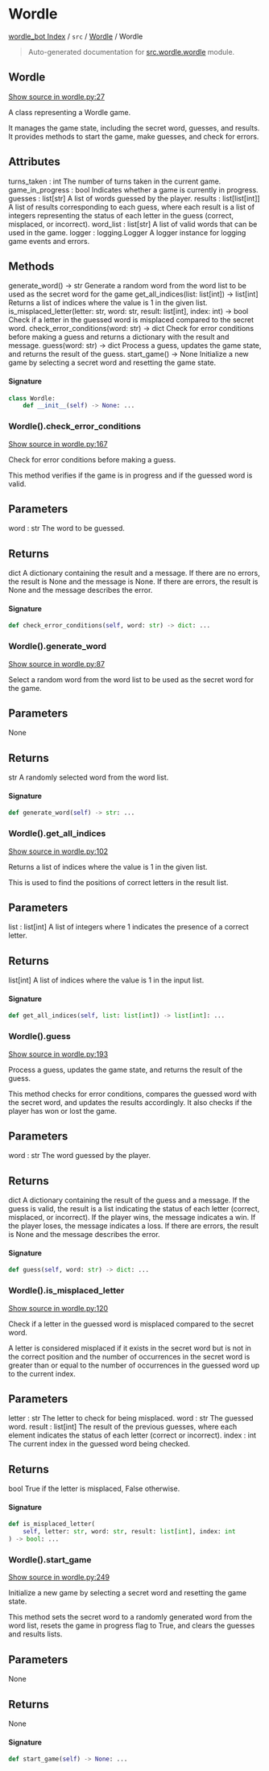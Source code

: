 # Wordle

[wordle_bot Index](../../README.md#wordle_bot-index) / `src` / [Wordle](./index.md#wordle) / Wordle

> Auto-generated documentation for [src.wordle.wordle](https://github.com/HyPerNT/wordle_bot/blob/main/src/wordle/wordle.py) module.

## Wordle

[Show source in wordle.py:27](https://github.com/HyPerNT/wordle_bot/blob/main/src/wordle/wordle.py#L27)

A class representing a Wordle game.

It manages the game state, including the secret word, guesses, and results.
It provides methods to start the game, make guesses, and check for errors.

Attributes
----------
turns_taken : int
    The number of turns taken in the current game.
game_in_progress : bool
    Indicates whether a game is currently in progress.
guesses : list[str]
    A list of words guessed by the player.
results : list[list[int]]
    A list of results corresponding to each guess, where each result is a list of integers
    representing the status of each letter in the guess (correct, misplaced, or incorrect).
word_list : list[str]
    A list of valid words that can be used in the game.
logger : logging.Logger
    A logger instance for logging game events and errors.

Methods
-------
generate_word() -> str
    Generate a random word from the word list to be used as the secret word for the game
get_all_indices(list: list[int]) -> list[int]
    Returns a list of indices where the value is 1 in the given list.
is_misplaced_letter(letter: str, word: str, result: list[int], index: int) -> bool
    Check if a letter in the guessed word is misplaced compared to the secret word.
check_error_conditions(word: str) -> dict
    Check for error conditions before making a guess and returns a dictionary with the result and message.
guess(word: str) -> dict
    Process a guess, updates the game state, and returns the result of the guess.
start_game() -> None
    Initialize a new game by selecting a secret word and resetting the game state.

#### Signature

```python
class Wordle:
    def __init__(self) -> None: ...
```

### Wordle().check_error_conditions

[Show source in wordle.py:167](https://github.com/HyPerNT/wordle_bot/blob/main/src/wordle/wordle.py#L167)

Check for error conditions before making a guess.

This method verifies if the game is in progress and if the guessed word is valid.

Parameters
----------
word : str
    The word to be guessed.

Returns
-------
dict
    A dictionary containing the result and a message.
    If there are no errors, the result is None and the message is None.
    If there are errors, the result is None and the message describes the error.

#### Signature

```python
def check_error_conditions(self, word: str) -> dict: ...
```

### Wordle().generate_word

[Show source in wordle.py:87](https://github.com/HyPerNT/wordle_bot/blob/main/src/wordle/wordle.py#L87)

Select a random word from the word list to be used as the secret word for the game.

Parameters
----------
None

Returns
-------
str
    A randomly selected word from the word list.

#### Signature

```python
def generate_word(self) -> str: ...
```

### Wordle().get_all_indices

[Show source in wordle.py:102](https://github.com/HyPerNT/wordle_bot/blob/main/src/wordle/wordle.py#L102)

Returns a list of indices where the value is 1 in the given list.

This is used to find the positions of correct letters in the result list.

Parameters
----------
list : list[int]
    A list of integers where 1 indicates the presence of a correct letter.

Returns
-------
list[int]
    A list of indices where the value is 1 in the input list.

#### Signature

```python
def get_all_indices(self, list: list[int]) -> list[int]: ...
```

### Wordle().guess

[Show source in wordle.py:193](https://github.com/HyPerNT/wordle_bot/blob/main/src/wordle/wordle.py#L193)

Process a guess, updates the game state, and returns the result of the guess.

This method checks for error conditions, compares the guessed word with the secret word,
and updates the results accordingly. It also checks if the player has won or lost the game.

Parameters
----------
word : str
    The word guessed by the player.

Returns
-------
dict
    A dictionary containing the result of the guess and a message.
    If the guess is valid, the result is a list indicating the status of each letter
    (correct, misplaced, or incorrect). If the player wins, the message indicates a win.
    If the player loses, the message indicates a loss.
    If there are errors, the result is None and the message describes the error.

#### Signature

```python
def guess(self, word: str) -> dict: ...
```

### Wordle().is_misplaced_letter

[Show source in wordle.py:120](https://github.com/HyPerNT/wordle_bot/blob/main/src/wordle/wordle.py#L120)

Check if a letter in the guessed word is misplaced compared to the secret word.

A letter is considered misplaced if it exists in the secret word but is not in the correct position
and the number of occurrences in the secret word is greater than or equal to the number of
occurrences in the guessed word up to the current index.

Parameters
----------
letter : str
    The letter to check for being misplaced.
word : str
    The guessed word.
result : list[int]
    The result of the previous guesses, where each element indicates the status of each letter
    (correct or incorrect).
index : int
    The current index in the guessed word being checked.

Returns
-------
bool
    True if the letter is misplaced, False otherwise.

#### Signature

```python
def is_misplaced_letter(
    self, letter: str, word: str, result: list[int], index: int
) -> bool: ...
```

### Wordle().start_game

[Show source in wordle.py:249](https://github.com/HyPerNT/wordle_bot/blob/main/src/wordle/wordle.py#L249)

Initialize a new game by selecting a secret word and resetting the game state.

This method sets the secret word to a randomly generated word from the word list,
resets the game in progress flag to True, and clears the guesses and results lists.

Parameters
----------
None

Returns
-------
None

#### Signature

```python
def start_game(self) -> None: ...
```
